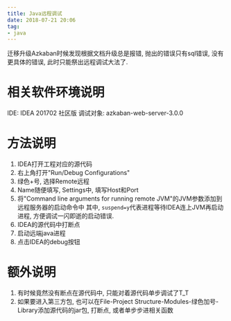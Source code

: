 ```yaml
---
title: Java远程调试
date: 2018-07-21 20:06
tag: 
- java
---
```

迁移升级Azkaban时候发现根据文档升级总是报错, 抛出的错误只有sql错误, 没有更具体的错误, 此时只能祭出远程调试大法了.
<!--more-->
# 相关软件环境说明
IDE: IDEA 201702 社区版
调试对象: azkaban-web-server-3.0.0
# 方法说明
1. IDEA打开工程对应的源代码
2. 右上角打开"Run/Debug Configurations"
3. 绿色+号, 选择Remote远程
4. Name随便填写, Settings中, 填写Host和Port
5. 将"Command line arguments for running remote JVM"的JVM参数添加到远程服务器的启动命令中
其中, `suspend=y`代表进程等待IDEA连上JVM再启动进程, 方便调试一闪即逝的启动错误.
6. IDEA的源代码中打断点
7. 启动远端java进程
8. 点击IDEA的debug按钮
# 额外说明
1. 有时候竟然没有断点在源代码中, 只能对着源代码单步调试了T_T
2. 如果要进入第三方包, 也可以在File-Project Structure-Modules-绿色加号-Library添加源代码的jar包, 打断点, 或者单步步进相关函数

